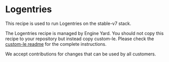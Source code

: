 # Logentries

This recipe is used to run Logentries on the stable-v7 stack.

The Logentries recipe is managed by Engine Yard. You should not copy this recipe to your repository but instead copy custom-le. Please check the [custom-le readme](../../custom-cookbooks/le/cookbooks/custom-le) for the complete instructions.

We accept contributions for changes that can be used by all customers.
